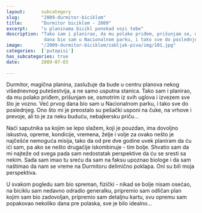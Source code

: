 ```yaml
---
layout:      subcategory
slug:        "2009-durmitor-biciklom"
title:       "Durmitor biciklom - 2009"
excerpt:     "u planinama bicikl ponekad vozi tebe"
description: "Tako sam i planirao, da mu polako priđem, prišunjam se, osmotrim iz svih uglova i izvezem sve što je vozno. Već prvog 
              dana bio sam u Nacionalnom parku, i tako sve do poslednjeg."
image:       "/2009-durmitor-biciklom/zabljak-piva/img/101.jpg"
categories:  ['putopisi']
has_subcategories: true
date:        2009-07-03
  
---
```


Durmitor, magična planina, zaslužuje da bude u centru planova nekog višednevnog putešestvija, a ne samo usputna stanica. 
Tako sam i planirao, da mu polako priđem, prišunjam se, osmotrim iz svih uglova i izvezem sve što je vozno. Već prvog 
dana bio sam u Nacionalnom parku, i tako sve do poslednjeg. Ono što mi je preostalo su pešački usponi na čuke, na 
vrhove i prevoje, ali to je za neku buduću, nebajkersku priču...

Naći saputnika sa kojim se lepo slažem, koji je pouzdan, ima dovoljno iskustva, opreme, kondicije, vremena, želje i 
volje za ovako nešto je najčešće nemoguća misija, tako da od pre dve godine uvek planiram da ću ići sam, pa ako se nešto 
drugačije iskombinuje - tim bolje. Shvatio sam da mi najteže od svega pada sam nedostatak perspektive da ću se sresti sa 
nekim. Sada sam imao tu sreću da sam na faksu upoznao biologe i da sam naštimao da nam se vreme na Durmitoru delimično 
poklapa. Oni su bili moja perspektiva.

U svakom pogledu sam bio spreman, fizički - nikad se bolje nisam osećao, na biciklu sam nedavno odradio generalku, 
pripremio sam odličan plan kojim sam bio zadovoljan, pripremio sam detaljnu kartu, svu opremu sam popakovao nekoliko 
dana pre polaska, sve je bilo idealno...